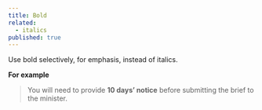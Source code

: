 ```yaml
---
title: Bold
related:
  - italics
published: true
---
```


Use bold selectively, for emphasis, instead of italics.

**For example**

> You will need to provide **10 days’ notice** before submitting the brief to the minister.
